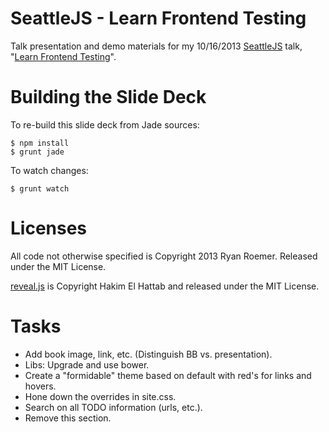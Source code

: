SeattleJS - Learn Frontend Testing
==================================

Talk presentation and demo materials for my 10/16/2013 [SeattleJS][seattlejs]
talk, "[Learn Frontend Testing][meetup]".

[seattlejs]: http://www.meetup.com/seattlejs/
[meetup]: http://www.meetup.com/seattlejs/events/139993642/


Building the Slide Deck
=======================

To re-build this slide deck from Jade sources:

    $ npm install
    $ grunt jade

To watch changes:

    $ grunt watch


Licenses
========
All code not otherwise specified is Copyright 2013 Ryan Roemer.
Released under the MIT License.

[reveal.js][reveal] is Copyright Hakim El Hattab and released under the MIT
License.

[reveal]: http://lab.hakim.se/reveal-js


Tasks
=====
* Add book image, link, etc. (Distinguish BB vs. presentation).
* Libs: Upgrade and use bower.
* Create a "formidable" theme based on default with red's for links and hovers.
* Hone down the overrides in site.css.
* Search on all TODO information (urls, etc.).
* Remove this section.

